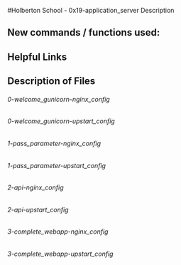 #Holberton School - 0x19-application_server
Description

## New commands / functions used:

## Helpful Links

## Description of Files
<h6>0-welcome_gunicorn-nginx_config</h6>

<h6>0-welcome_gunicorn-upstart_config</h6>

<h6>1-pass_parameter-nginx_config</h6>

<h6>1-pass_parameter-upstart_config</h6>

<h6>2-api-nginx_config</h6>

<h6>2-api-upstart_config</h6>

<h6>3-complete_webapp-nginx_config</h6>

<h6>3-complete_webapp-upstart_config</h6>

